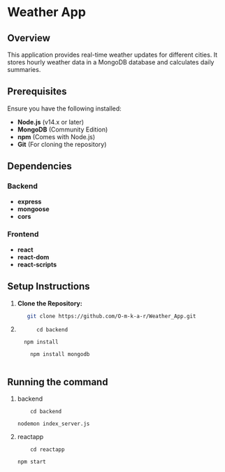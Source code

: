 # Weather App

## Overview

This application provides real-time weather updates for different cities. It stores hourly weather data in a MongoDB database and calculates daily summaries.

## Prerequisites

Ensure you have the following installed:

- **Node.js** (v14.x or later)
- **MongoDB** (Community Edition)
- **npm** (Comes with Node.js)
- **Git** (For cloning the repository)

## Dependencies

### Backend

- **express**
- **mongoose**
- **cors**

### Frontend

- **react**
- **react-dom**
- **react-scripts**

## Setup Instructions

1. **Clone the Repository:**

   ```bash
      git clone https://github.com/O-m-k-a-r/Weather_App.git
2. ```
         cd backend
   ```
         npm install
   ```
       npm install mongodb


## Running the command
1. backend
   ```
       cd backend
   ```
       nodemon index_server.js
2. reactapp
   ```
       cd reactapp
   ```
       npm start


   





